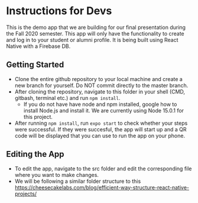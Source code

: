 # Instructions for Devs

This is the demo app that we are building for our final presentation during the Fall 2020 semester. This app will only have the functionality to create and log in to your student or alumni profile. It is being built using React Native with a Firebase DB.

## Getting Started

- Clone the entire github repository to your local machine and create a new branch for yourself. Do NOT commit directly to the master branch. 
- After cloning the repository, navigate to this folder in your shell (CMD, gitbash, terminal etc.) and run `npm install`. 
  - If you do not have have node and npm installed, google how to install Node.js and install it. We are currently using Node 15.0.1 for this project. 
- After running `npm install`, run `expo start` to check whether your steps were successful. If they were succesful, the app will start up and a QR code will be displayed that you can use to run the app on your phone.

## Editing the App 

- To edit the app, navigate to the src folder and edit the corresponding file where you want to make changes. 
- We will be following a similar folder structure to this https://cheesecakelabs.com/blog/efficient-way-structure-react-native-projects/
